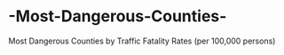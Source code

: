 # -Most-Dangerous-Counties-
Most Dangerous Counties by Traffic Fatality Rates (per 100,000 persons)
